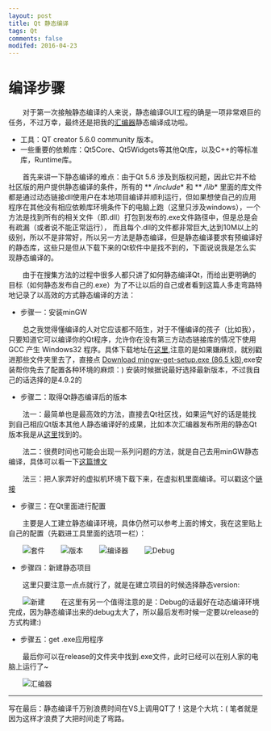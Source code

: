 ```yaml
---
layout: post
title: Qt 静态编译
tags: Qt
comments: false
modifed: 2016-04-23
---
```


# 编译步骤


&emsp;&emsp;对于第一次接触静态编译的人来说，静态编译GUI工程的确是一项非常艰巨的任务，不过万幸，最终还是把我的[汇编器](https://github.com/ScarletPan/Mips-assembler)静态编译成功啦。

* 工具：QT creator 5.6.0 community 版本。
* 一些重要的依赖库：Qt5Core、Qt5Widgets等其他Qt库，以及C++的等标准库，Runtime库。

&emsp;&emsp;首先来讲一下静态编译的难点：由于Qt 5.6 涉及到版权问题，因此它并不给社区版的用户提供静态编译的条件，所有的 ** */include**  和 ** */lib** 里面的库文件都是通过动态链接dll使用户在本地项目编译并顺利运行，但如果想使自己的应用程序在其他没有相应依赖库环境条件下的电脑上跑（这里只涉及windows），一个方法是找到所有的相关文件（即.dll）打包到发布的.exe文件路径中，但是总是会有疏漏（或者说不能正常运行）， 而且每个.dll的文件都非常巨大,达到10M以上的级别，所以不是非常好，所以另一方法是静态编译，但是静态编译要求有预编译好的静态库，这些只是但从下载下来的Qt软件中是找不到的，下面说说我是怎么实现静态编译的。

&emsp;&emsp;由于在搜集方法的过程中很多人都只讲了如何静态编译Qt，而给出更明确的目标（如何静态发布自己的.exe）为了不让以后的自己或者看到这篇人多走弯路特地记录了以高效的方式静态编译的方法：

* 步骤一：安装minGW

&emsp;&emsp;总之我觉得懂编译的人对它应该都不陌生，对于不懂编译的孩子（比如我），只要知道它可以编译你的Qt程序，允许你在没有第三方动态链接库的情况下使用 GCC 产生 Windows32 程序。具体下载地址在[这里](https://sourceforge.net/projects/mingw/files/),注意的是如果嫌麻烦，就别戳进那些文件夹里去了，直接点 [Download mingw-get-setup.exe (86.5 kB)](https://sourceforge.net/projects/mingw/files/latest/download?source=files),exe安装帮你免去了配置各种环境的麻烦：) 安装时候据说最好选择最新版本，不过我自己的话选择的是4.9.2的

* 步骤二：取得Qt静态编译后的版本

&emsp;&emsp;法一：最简单也是最高效的方法，直接去Qt社区找，如果运气好的话是能找到自己相应Qt版本其他人静态编译好的成果，比如本次汇编器发布所用的静态Qt版本我是从[这里](http://www.qtcn.org/bbs/thread-htm-fid-68.html)找到的。

&emsp;&emsp;法二：很费时间也可能会出现一系列问题的方法，就是自己去用minGW静态编译，具体可以看一下[这篇博文](http://blog.csdn.net/wsj18808050/article/details/50909381)

&emsp;&emsp;法三：把人家弄好的虚拟机环境下载下来，在虚拟机里面编译。可以戳这个[链接](http://blog.csdn.net/wsj18808050/article/details/50935343)


* 步骤三：在Qt里面进行配置 

&emsp;&emsp;主要是人工建立静态编译环境，具体仍然可以参考上面的博文，我在这里贴上自己的配置（先戳进工具里面的选项一栏）：

&emsp;&emsp;![套件](http://ww1.sinaimg.cn/mw690/005INZAsgw1f36q1lbbhdj30rk0gq76c.jpg)
&emsp;&emsp;![版本](http://ww1.sinaimg.cn/mw690/005INZAsgw1f36q1lqnf9j30rk0gqabt.jpg)
&emsp;&emsp;![编译器](http://ww4.sinaimg.cn/mw690/005INZAsgw1f36q1mp5i0j30rk0gqdhx.jpg)
&emsp;&emsp;![Debug](http://ww2.sinaimg.cn/mw690/005INZAsgw1f36q1n8jzuj30rk0gqjt0.jpg)


* 步骤四：新建静态项目

&emsp;&emsp;这里只要注意一点点就行了，就是在建立项目的时候选择静态version:

&emsp;&emsp;![新建](http://ww2.sinaimg.cn/mw690/005INZAsgw1f36q1nrxqpj30p20cj0tb.jpg)
&emsp;&emsp;在这里有另一个值得注意的是：Debug的话最好在动态编译环境完成，因为静态编译出来的debug太大了，所以最后发布时候一定要以release的方式构建:)

* 步骤五：get .exe应用程序

&emsp;&emsp;最后你可以在release的文件夹中找到.exe文件，此时已经可以在别人家的电脑上运行了~

&emsp;&emsp;![汇编器](http://ww3.sinaimg.cn/mw690/005INZAsgw1f35qiiy7cjj30tg0ltn0f.jpg)

---

写在最后：静态编译千万别浪费时间在VS上调用QT了！这是个大坑：( 笔者就是因为这样才浪费了大把时间走了弯路。


